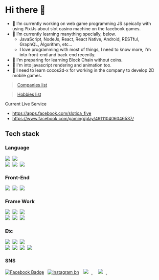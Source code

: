 # Hi there 👋

- 🔭 I’m currently working on web game programming JS speically with using PixiJs about slot casino machine on the
facebook games.
- 🌱 I’m currently learning manything specially, below.
    * JavaScript, NodeJs, React, React Native, Android, RESTful, GraphQL, Algorithm, etc... 
    * I love programming with most of things, I need to know more, I'm into front-end and back-end recently.
- 🌱 I'm preparing for learning Block Chain without coins. 
- 🌱 I'm into javascript rendering and animation too.
- 🌱 I need to learn cocos2d-x for working in the company to develop 2D mobile games.

 > [Companies list](/CAREER.md)
 
 > [Hobbies list](/HOBBIES.md)

Current Live Service
  - https://apps.facebook.com/slotica_five
  - https://www.facebook.com/gaming/play/491110406046537/

## Tech stack

### Language
<img src="https://img.shields.io/badge/JavaScript-F7DF1E?style=flat-square&logo=JavaScript&logoColor=white" />&nbsp;
<img src="https://img.shields.io/badge/TypeScript-007ACC?style=flat-square&logo=typescript&logoColor=white" />&nbsp; <br>
<img src="https://img.shields.io/badge/Java-007396?style=flat-square&logo=openjdk&logoColor=white"/>&nbsp;
<img src="https://img.shields.io/badge/Kotlin-0095D5?style=flat-square&logo=Kotlin&logoColor=white" />&nbsp;
<img src="https://img.shields.io/badge/C Sharp-239120?style=flat-square&logo=c-sharp&logoColor=white" />&nbsp;

### Front-End
<img src="https://img.shields.io/badge/HTML5-E34F26?style=flat-square&logo=HTML5&logoColor=white" />&nbsp;
<img src="https://img.shields.io/badge/CSS3-1572B6?style=flat-square&logo=CSS3&logoColor=white"/></a>&nbsp;
<img src="https://img.shields.io/badge/PixiJs-E4405F?style=flat-square&logo=pixijs&logoColor=white" />&nbsp; <br>

### Frame Work
<img src="https://img.shields.io/badge/Android-3DDC84?style=flat-square&logo=Android&logoColor=white" />&nbsp;
<img src="https://img.shields.io/badge/Unity-000000?style=flat-square&logo=Unity&logoColor=white" />&nbsp;
<img src="https://img.shields.io/badge/Cocos%20Creator-blue?style=flat-square&logo=cocos&logoColor=white" />&nbsp;<br>
<img src="https://img.shields.io/badge/-ReactJs-61DAFB?style=flat-square&logo=react&logoColor=white"/>&nbsp;
<img src="https://img.shields.io/badge/next.js-000000?style=flat-square&logo=nextdotjs&logoColor=white"/>&nbsp;
<img src="https://img.shields.io/badge/vue.js-4FC08D?style=flat-square&logo=vue.js&logoColor=white" />&nbsp;<br>

### Etc
<img src="https://img.shields.io/badge/AmazonAWS-232F3E?style=flat-square&logo=Amazon%20AWS&&logoColor=white" />&nbsp;
<img src="https://img.shields.io/badge/Linux-FCC624?style=flat-square&logo=Linux&logoColor=white" />&nbsp; 
<img src="https://img.shields.io/badge/Node.js-339933?style=flat-square&logo=Node.js&logoColor=white" />&nbsp; <br>
<img src="https://img.shields.io/badge/NGINX-009639?style=flat-square&logo=NGINX&logoColor=white" />&nbsp;
<img src="https://img.shields.io/badge/Express-000000?style=flat-square&logo=express&logoColor=while" />&nbsp;
<img src="https://img.shields.io/badge/MySQL-4479A1?style=flat-square&logo=MySQL&logoColor=white" />&nbsp;
<img src="https://img.shields.io/badge/github-181717?style=flat-square&logo=github&logoColor=white" />&nbsp;

### SNS
 [![Facebook Badge](http://img.shields.io/badge/-Facebook-1877F2?style=flat&logo=facebook&logoColor=white&link=https://www.facebook.com/Alpha.Jang.0)](https://www.facebook.com/Alpha.Jang.0) 
&nbsp;
 [![Instagram bn](https://img.shields.io/badge/instagram-E4405F?style=flat&logo=instagram&logoColor=white)](https://www.instagram.com/j.in_daegu/)
<a href="https://github.com/jang4292/">
    <img src="http://img.shields.io/badge/-GitHub-181717?style=flat&logo=github"
        style="height : auto; margin-left : 10px; margin-right : 10px;" />
</a>&nbsp;
<a href="https://blog.naver.com/janghyunki17">
    <img src="http://img.shields.io/badge/Naver Blog-03C75A?style=flat&logo=Naver&logoColor=white"
        style="height : auto; margin-left : 10px; margin-right : 10px;" />
</a>&nbsp;
